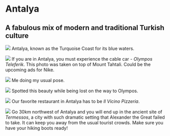 # **Antalya**
## A fabulous mix of modern and traditional Turkish culture

![](/antalya-beach.jpg)
Antalya, known as the Turquoise Coast for its blue waters. 

![](/antalya-nike.jpg)
If you are in Antalya, you must experience the cable car - *Olympos Teleferik*. This photo was taken on top of Mount Tahtali. Could be the upcoming ads for Nike.

![](/antalya-olympos.jpg)
Me doing my usual pose.   

![](/antalya-cat.jpg)
Spotted this beauty while being lost on the way to Olympos.

![](/antalya-pizza.jpg)
Our favorite restaurant in Antalya has to be *Il Vicino Pizzeria*. 

![](/antalya-termessos.jpg)
Go 30km northwest of Antalya and you will end up in the ancient site of *Termessos*, a city with such dramatic setting that Alexander the Great failed to take. It can keep you away from the usual tourist crowds. Make sure you have your hiking boots ready!

